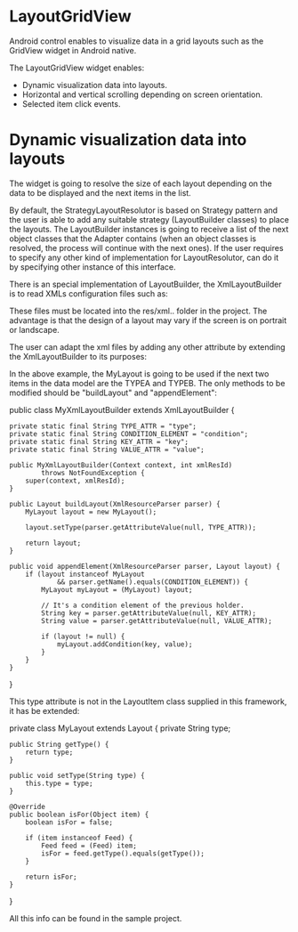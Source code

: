 LayoutGridView
==============

Android control enables to visualize data in a grid layouts such as the GridView widget in Android native. 

The LayoutGridView widget enables:

- Dynamic visualization data into layouts. 
- Horizontal and vertical scrolling depending on screen orientation. 
- Selected item click events.

Dynamic visualization data into layouts
============

The widget is going to resolve the size of each layout depending on the data to be displayed and the next items in the list. 

By default, the StrategyLayoutResolutor is based on Strategy pattern and the user is able to add any suitable strategy (LayoutBuilder classes) to place the layouts. The LayoutBuilder instances is going to receive a list of the next object classes that the Adapter contains (when an object classes is resolved, the process will continue with the next ones). If the user requires to specify any other kind of implementation for LayoutResolutor, can do it by specifying other instance of this interface. 

There is an special implementation of LayoutBuilder, the XmlLayoutBuilder is to read XMLs configuration files such as:

<layout name="Default">
    <holder width="40.0" height="100.0"></holder>
</layout>

These files must be located into the res/xml.. folder in the project. The advantage is that the design of a layout may vary if the screen is on portrait or landscape. 

The user can adapt the xml files by adding any other attribute by extending the XmlLayoutBuilder to its purposes:

<layout name="MyLayout">
    <holder width="40.0" height="100.0" type="TYPEA"></holder>
	<holder width="40.0" height="100.0" type="TYPEB"></holder>
</layout>

In the above example, the MyLayout is going to be used if the next two items in the data model are the TYPEA and TYPEB. The only methods to be modified should be "buildLayout" and "appendElement":
 

public class MyXmlLayoutBuilder extends XmlLayoutBuilder {

	private static final String TYPE_ATTR = "type";
	private static final String CONDITION_ELEMENT = "condition";
	private static final String KEY_ATTR = "key";
	private static final String VALUE_ATTR = "value";
	
	public MyXmlLayoutBuilder(Context context, int xmlResId)
			throws NotFoundException {
		super(context, xmlResId);
	}
	
	public Layout buildLayout(XmlResourceParser parser) {
		MyLayout layout = new MyLayout();
		
		layout.setType(parser.getAttributeValue(null, TYPE_ATTR));
		
		return layout;
	}
	
	public void appendElement(XmlResourceParser parser, Layout layout) {
		if (layout instanceof MyLayout 
				&& parser.getName().equals(CONDITION_ELEMENT)) {
			MyLayout myLayout = (MyLayout) layout;
			
			// It's a condition element of the previous holder.
        	String key = parser.getAttributeValue(null, KEY_ATTR);
        	String value = parser.getAttributeValue(null, VALUE_ATTR);
        	
        	if (layout != null) {
        		myLayout.addCondition(key, value);
        	}
		}
	}
}

This type attribute is not in the LayoutItem class supplied in this framework, it has be extended:

private class MyLayout extends Layout {
	private String type;
	
	public String getType() {
		return type;
	}
	
	public void setType(String type) {
		this.type = type;
	}
	
	@Override
	public boolean isFor(Object item) {
		boolean isFor = false;

		if (item instanceof Feed) {
			Feed feed = (Feed) item;
			isFor = feed.getType().equals(getType());
		}
		
		return isFor;
	}
}


All this info can be found in the sample project.